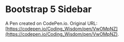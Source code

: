 # Bootstrap 5 Sidebar

A Pen created on CodePen.io. Original URL: [https://codepen.io/Coding_Wisdom/pen/VwOMpNZ](https://codepen.io/Coding_Wisdom/pen/VwOMpNZ).

